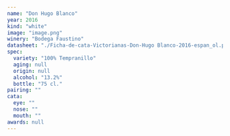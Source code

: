 ```yaml
---
name: "Don Hugo Blanco"
year: 2016
kind: "white"
image: "image.png"
winery: "Bodega Faustino"
datasheet: "./Ficha-de-cata-Victorianas-Don-Hugo Blanco-2016-espan_ol.pdf"
spec:
  variety: "100% Tempranillo"
  aging: null
  origin: null
  alcohol: "13.2%"
  bottle: "75 cl."
pairing: ""
cata:
  eye: ""
  nose: ""
  mouth: ""
awards: null
---
```


